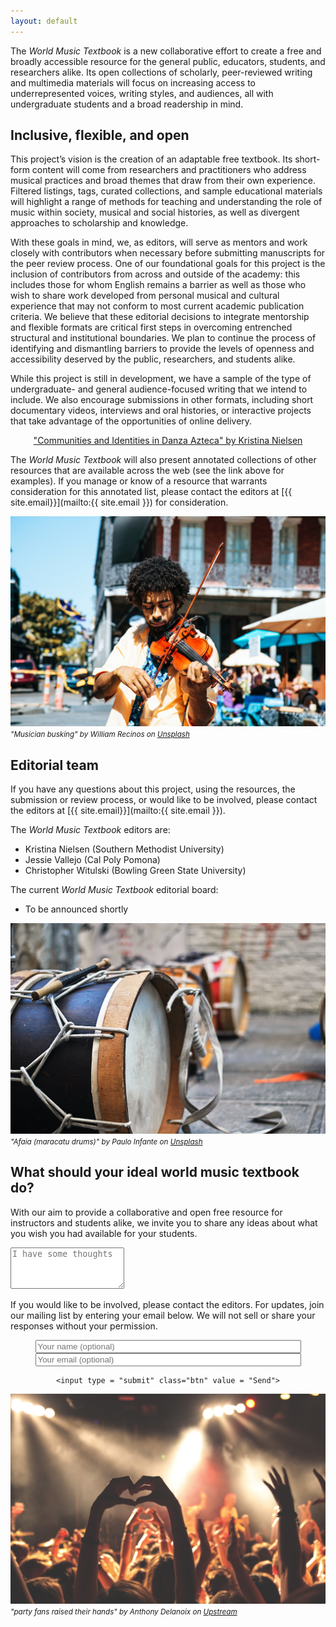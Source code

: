 ```yaml
---
layout: default
---
```

The *World Music Textbook* is a new collaborative effort to create a free and broadly accessible resource for the general public, educators, students, and researchers alike. Its open collections of scholarly, peer-reviewed writing and multimedia materials will focus on increasing access to underrepresented voices, writing styles, and audiences, all with undergraduate students and a broad readership in mind.

## Inclusive, flexible, and open

This project’s vision is the creation of an adaptable free textbook. Its short-form content will come from researchers and practitioners who address musical practices and broad themes that draw from their own experience. Filtered listings, tags, curated collections, and sample educational materials will highlight a range of methods for teaching and understanding the role of music within society, musical and social histories, as well as divergent approaches to scholarship and knowledge.

With these goals in mind, we, as editors, will serve as mentors and work closely with contributors when necessary before submitting manuscripts for the peer review process. One of our foundational goals for this project is the inclusion of contributors from across and outside of the academy: this includes those for whom English remains a barrier as well as those who wish to share work developed from personal musical and cultural experience that may not conform to most current academic publication criteria. We believe that these editorial decisions to integrate mentorship and flexible formats are critical first steps in overcoming entrenched structural and institutional boundaries. We plan to continue the process of identifying and dismantling barriers to provide the levels of openness and accessibility deserved by the public, researchers, and students alike.

While this project is still in development, we have a sample of the type of undergraduate- and general audience-focused writing that we intend to include. We also encourage submissions in other formats, including short documentary videos, interviews and oral histories, or interactive projects that take advantage of the opportunities of online delivery.

<center>

<a href="pages/nielsen/" class="btn">"Communities and Identities in Danza Azteca" by Kristina Nielsen</a>

</center>

The *World Music Textbook* will also present annotated collections of other resources that are available across the web (see the link above for examples). If you manage or know of a resource that warrants consideration for this annotated list, please contact the editors at [{{ site.email}}](mailto:{{ site.email }}) for consideration.

![](assets/images/william-recinos-nola-violin-unsplash.jpg)
<small>*"Musician busking" by William Recinos on [Unsplash](https://unsplash.com/@iwillbmm)*</small>

## Editorial team

If you have any questions about this project, using the resources, the submission or review process, or would like to be involved, please contact the editors at [{{ site.email}}](mailto:{{ site.email }}).

The *World Music Textbook* editors are:

* Kristina Nielsen (Southern Methodist University)
* Jessie Vallejo (Cal Poly Pomona)
* Christopher Witulski (Bowling Green State University)

The current *World Music Textbook* editorial board:

* To be announced shortly

![](assets/images/paulo-infante-afaia-unsplash.jpg)
<small>*"Afaia (maracatu drums)" by Paulo Infante on [Unsplash](https://unsplash.com/@pauloinfante)*</small>

## What should your ideal world music textbook do?

With our aim to provide a collaborative and open free resource for instructors and students alike, we invite you to share any ideas about what you wish you had available for your students.

<form
  action = "https://formspree.io/{{ site.email }}"
  method="POST">

  <textarea name="suggestions" rows="4" placeholder = "I have some thoughts"></textarea>

  <p>
    If you would like to be involved, please contact the editors. For updates, join our mailing list by entering your email below. We will not sell or share your responses without your permission.
  </p>

  <center>
    <input type="text" name="name" placeholder="Your name (optional)" size = "50">
    <input type="text" name="email" placeholder="Your email (optional)" size = "50">
    <br />

    <input type = "submit" class="btn" value = "Send">
  </center>
</form>

![](assets/images/anthony-delanoix-concert-upsplash.jpg)
<small>*"party fans raised their hands" by Anthony Delanoix on [Upstream](https://unsplash.com/@anthonydelanoix)*</small>
